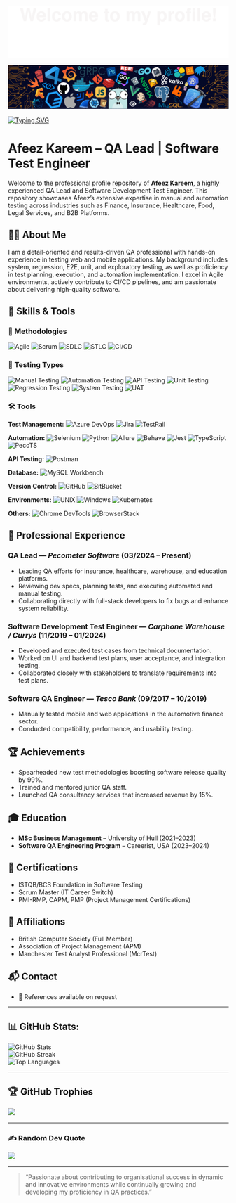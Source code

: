 ![](assets/Bottom_up.svg)

![](assets/header_.png)

[![Typing SVG](https://readme-typing-svg.herokuapp.com?color=%2336BCF7&center=true&vCenter=true&width=800&lines=Hi+there+👋,+I+am+Afeez+Kareem;QA+Lead+%7C+Software+Test+Engineer;ISTQB+%7C+SCRUM+Master+%7C+PMP+Certified;Experienced+in+Manual+%26+Automation+Testing;Expert+in+API,+UI,+and+Database+Testing;Always+ensuring+quality+and+collaboration+✅)](https://git.io/typing-svg)


# Afeez Kareem – QA Lead | Software Test Engineer

Welcome to the professional profile repository of **Afeez Kareem**, a highly experienced QA Lead and Software Development Test Engineer. This repository showcases Afeez’s extensive expertise in manual and automation testing across industries such as Finance, Insurance, Healthcare, Food, Legal Services, and B2B Platforms.

## 👨‍💻 About Me

I am a detail-oriented and results-driven QA professional with hands-on experience in testing web and mobile applications. My background includes system, regression, E2E, unit, and exploratory testing, as well as proficiency in test planning, execution, and automation implementation. I excel in Agile environments, actively contribute to CI/CD pipelines, and am passionate about delivering high-quality software.

## 🔧 Skills & Tools

### 📌 Methodologies
![Agile](https://img.shields.io/badge/Agile-FFD43B?style=for-the-badge&logo=agile&logoColor=black)
![Scrum](https://img.shields.io/badge/Scrum-0052CC?style=for-the-badge&logo=scrumalliance&logoColor=white)
![SDLC](https://img.shields.io/badge/SDLC-4CAF50?style=for-the-badge)
![STLC](https://img.shields.io/badge/STLC-9C27B0?style=for-the-badge)
![CI/CD](https://img.shields.io/badge/CI%2FCD-FF6F00?style=for-the-badge&logo=githubactions&logoColor=white)

### 🧪 Testing Types
![Manual Testing](https://img.shields.io/badge/Manual_Testing-007ACC?style=for-the-badge)
![Automation Testing](https://img.shields.io/badge/Automation_Testing-2196F3?style=for-the-badge)
![API Testing](https://img.shields.io/badge/API_Testing-FF5722?style=for-the-badge&logo=postman)
![Unit Testing](https://img.shields.io/badge/Unit_Testing-673AB7?style=for-the-badge)
![Regression Testing](https://img.shields.io/badge/Regression_Testing-009688?style=for-the-badge)
![System Testing](https://img.shields.io/badge/System_Testing-3F51B5?style=for-the-badge)
![UAT](https://img.shields.io/badge/UAT-FFC107?style=for-the-badge)

### 🛠️ Tools
**Test Management:**
![Azure DevOps](https://img.shields.io/badge/Azure_DevOps-0078D7?style=for-the-badge&logo=azuredevops&logoColor=white)
![Jira](https://img.shields.io/badge/Jira-0052CC?style=for-the-badge&logo=jira&logoColor=white)
![TestRail](https://img.shields.io/badge/TestRail-000000?style=for-the-badge)

**Automation:**
![Selenium](https://img.shields.io/badge/Selenium-43B02A?style=for-the-badge&logo=selenium&logoColor=white)
![Python](https://img.shields.io/badge/Python-3776AB?style=for-the-badge&logo=python&logoColor=white)
![Allure](https://img.shields.io/badge/Allure-EE5A24?style=for-the-badge)
![Behave](https://img.shields.io/badge/Behave-1C1C1C?style=for-the-badge)
![Jest](https://img.shields.io/badge/Jest-C21325?style=for-the-badge&logo=jest)
![TypeScript](https://img.shields.io/badge/TypeScript-3178C6?style=for-the-badge&logo=typescript&logoColor=white)
![PecoTS](https://img.shields.io/badge/PecoTS-5A4FCF?style=for-the-badge)

**API Testing:**
![Postman](https://img.shields.io/badge/Postman-FF6C37?style=for-the-badge&logo=postman&logoColor=white)

**Database:**
![MySQL Workbench](https://img.shields.io/badge/MySQL_Workbench-4479A1?style=for-the-badge&logo=mysql&logoColor=white)

**Version Control:**
![GitHub](https://img.shields.io/badge/GitHub-181717?style=for-the-badge&logo=github)
![BitBucket](https://img.shields.io/badge/BitBucket-0052CC?style=for-the-badge&logo=bitbucket&logoColor=white)

**Environments:**
![UNIX](https://img.shields.io/badge/UNIX-222222?style=for-the-badge&logo=unix)
![Windows](https://img.shields.io/badge/Windows-0078D6?style=for-the-badge&logo=windows&logoColor=white)
![Kubernetes](https://img.shields.io/badge/Kubernetes-326CE5?style=for-the-badge&logo=kubernetes&logoColor=white)

**Others:**
![Chrome DevTools](https://img.shields.io/badge/Chrome_DevTools-4285F4?style=for-the-badge&logo=googlechrome&logoColor=white)
![BrowserStack](https://img.shields.io/badge/BrowserStack-FF9900?style=for-the-badge&logo=browserstack&logoColor=white)

## 🧪 Professional Experience

### QA Lead — *Pecometer Software* (03/2024 – Present)
- Leading QA efforts for insurance, healthcare, warehouse, and education platforms.
- Reviewing dev specs, planning tests, and executing automated and manual testing.
- Collaborating directly with full-stack developers to fix bugs and enhance system reliability.

### Software Development Test Engineer — *Carphone Warehouse / Currys* (11/2019 – 01/2024)
- Developed and executed test cases from technical documentation.
- Worked on UI and backend test plans, user acceptance, and integration testing.
- Collaborated closely with stakeholders to translate requirements into test plans.

### Software QA Engineer — *Tesco Bank* (09/2017 – 10/2019)
- Manually tested mobile and web applications in the automotive finance sector.
- Conducted compatibility, performance, and usability testing.

## 🏆 Achievements
- Spearheaded new test methodologies boosting software release quality by 99%.
- Trained and mentored junior QA staff.
- Launched QA consultancy services that increased revenue by 15%.

## 🎓 Education

- **MSc Business Management** – University of Hull (2021–2023)
- **Software QA Engineering Program** – Careerist, USA (2023–2024)

## 📜 Certifications
- ISTQB/BCS Foundation in Software Testing
- Scrum Master (IT Career Switch)
- PMI-RMP, CAPM, PMP (Project Management Certifications)

## 🤝 Affiliations
- British Computer Society (Full Member)
- Association of Project Management (APM)
- Manchester Test Analyst Professional (McrTest)

## 📬 Contact
- 💼 References available on request

---


## 📊 GitHub Stats:

![GitHub Stats](https://github-readme-stats.vercel.app/api?username=Karim-onward&theme=dracula&show_icons=true&hide_border=false&count_private=true)<br/>
![GitHub Streak](https://streak-stats.demolab.com?user=Karim-onward&theme=dracula&hide_border=false)<br/>
![Top Languages](https://github-readme-stats.vercel.app/api/top-langs/?username=Karim-onward&theme=dracula&show_icons=true&hide_border=false&layout=compact)

---

## 🏆 GitHub Trophies

![](https://github-profile-trophy.vercel.app/?username=Karim-onward&theme=dracula&no-frame=false&no-bg=false&margin-w=4)

---

### ✍️ Random Dev Quote

![](https://quotes-github-readme.vercel.app/api?type=horizontal&theme=tokyonight)

---

> “Passionate about contributing to organisational success in dynamic and innovative environments while continually growing and developing my proficiency in QA practices.”

